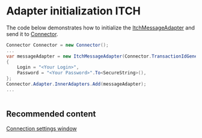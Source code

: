 # Adapter initialization ITCH

The code below demonstrates how to initialize the [ItchMessageAdapter](xref:StockSharp.ITCH.ItchMessageAdapter) and send it to [Connector](xref:StockSharp.Algo.Connector).

```cs
Connector Connector = new Connector();				
...				
var messageAdapter = new ItchMessageAdapter(Connector.TransactionIdGenerator)
{
	Login = "<Your Login>",
	Password = "<Your Password>".To<SecureString>(),
};
Connector.Adapter.InnerAdapters.Add(messageAdapter);
...	
							
```

## Recommended content

[Connection settings window](../../../graphical_user_interface/connection_settings_window.md)
